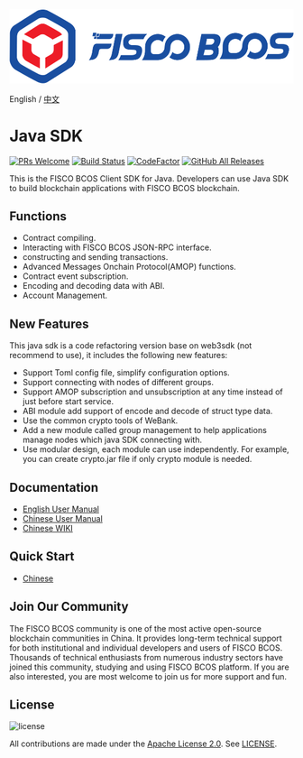 ![](docs/images/FISCO_BCOS_Logo.svg)

English / [中文](docs/README_CN.md)

# Java SDK

[![PRs Welcome](https://img.shields.io/badge/PRs-welcome-brightgreen.svg?style=flat-square)](http://makeapullrequest.com)
[![Build Status](https://travis-ci.org/FISCO-BCOS/java-sdk.svg?branch=master)](https://travis-ci.org/FISCO-BCOS/java-sdk)
[![CodeFactor](https://www.codefactor.io/repository/github/fisco-bcos/java-sdk/badge)](https://www.codefactor.io/repository/github/fisco-bcos/java-sdk)
[![GitHub All Releases](https://img.shields.io/github/downloads/FISCO-BCOS/java-sdk/total.svg)](https://github.com/FISCO-BCOS/java-sdk)

This is the FISCO BCOS Client SDK for Java. Developers can use Java SDK to build blockchain applications with FISCO BCOS blockchain.

## Functions
* Contract compiling.
* Interacting with FISCO BCOS JSON-RPC interface.
* constructing and sending transactions.
* Advanced Messages Onchain Protocol(AMOP) functions.
* Contract event subscription.
* Encoding and decoding data with ABI. 
* Account Management.

## New Features
This java sdk is a code refactoring version base on web3sdk (not recommend to use), it includes the following new features:

* Support Toml config file, simplify configuration options.
* Support connecting with nodes of different groups.
* Support AMOP subscription and unsubscription at any time instead of just before start service.
* ABI module add support of encode and decode of struct type data.
* Use the common crypto tools of WeBank.
* Add a new module called group management to help applications manage nodes which java SDK connecting with.
* Use modular design, each module can use independently. For example, you can create crypto.jar file if only crypto module is needed.

## Documentation
* [English User Manual](https://fisco-bcos-documentation.readthedocs.io/en/latest/docs/sdk/java_sdk/index.html)
* [Chinese User Manual](https://fisco-bcos-documentation.readthedocs.io/zh_CN/latest/docs/sdk/java_sdk/index.html)
* [Chinese WIKI](https://github.com/FISCO-BCOS/java-sdk/wiki)

## Quick Start
* [Chinese](https://fisco-bcos-documentation.readthedocs.io/zh_CN/latest/docs/sdk/java_sdk/quick_start.html)

## Join Our Community

The FISCO BCOS community is one of the most active open-source blockchain communities in China. It provides long-term technical support for both institutional and individual developers and users of FISCO BCOS. Thousands of technical enthusiasts from numerous industry sectors have joined this community, studying and using FISCO BCOS platform. If you are also interested, you are most welcome to join us for more support and fun.

## License
![license](http://img.shields.io/badge/license-Apache%20v2-blue.svg)

All contributions are made under the [Apache License 2.0](http://www.apache.org/licenses/). See [LICENSE](LICENSE).